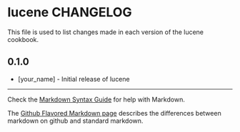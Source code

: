 lucene CHANGELOG
================

This file is used to list changes made in each version of the lucene cookbook.

0.1.0
-----
- [your_name] - Initial release of lucene

- - -
Check the [Markdown Syntax Guide](http://daringfireball.net/projects/markdown/syntax) for help with Markdown.

The [Github Flavored Markdown page](http://github.github.com/github-flavored-markdown/) describes the differences between markdown on github and standard markdown.
